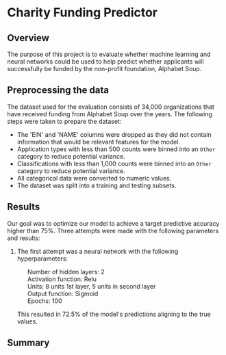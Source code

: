# Charity Funding Predictor

## Overview
The purpose of this project is to evaluate whether machine learning and neural networks could be used to help predict whether applicants will successfully be funded by the non-profit foundation, Alphabet Soup.

## Preprocessing the data
The dataset used for the evaluation consists of 34,000 organizations that have received funding from Alphabet Soup over the years.
The following steps were taken to prepare the dataset:
* The 'EIN' and 'NAME' columns were dropped as they did not contain information that would be relevant features for the model.
* Application types with less than 500 counts were binned into an `Other` category to reduce potential variance.
* Classifications with less than 1,000 counts were binned into an `Other` category to reduce potential variance.
* All categorical data were converted to numeric values.
* The dataset was split into a training and testing subsets.

## Results
Our goal was to optimize our model to achieve a target predictive accuracy higher than 75%. Three attempts were made with the following parameters and results:
1. The first attempt was a neural network with the following hyperparameters:
    <ul>Number of hidden layers: 2</ul>
    <ul>Activation function: Relu</ul>
    <ul>Units: 8 units 1st layer, 5 units in second layer</ul>
    <ul>Output function: Sigmoid</ul>
    <ul>Epochs: 100</ul>
    
    This resulted in 72.5% of the model's predictions aligning to the true values.

## Summary